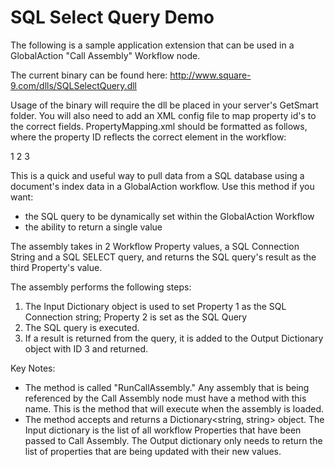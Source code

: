 SQL Select Query Demo
=================

The following is a sample application extension that can be used in a GlobalAction "Call Assembly" Workflow node.

The current binary can be found here:  http://www.square-9.com/dlls/SQLSelectQuery.dll

Usage of the binary will require the dll be placed in your server's GetSmart folder.  You will also need to add an XML config file to 
map property id's to the correct fields.  PropertyMapping.xml should be formatted as follows, where the property ID reflects the correct element in the workflow:

<PropertyMapping>
  <ConnectionString>1</ConnectionString>
  <SqlStatement>2</SqlStatement>
  <ReturnValue>3</ReturnValue>
</PropertyMapping>

This is a quick and useful way to pull data from a SQL database using a document's index data in a GlobalAction workflow.
Use this method if you want:

- the SQL query to be dynamically set within the GlobalAction Workflow
- the ability to return a single value

The assembly takes in 2 Workflow Property values, a SQL Connection String and a SQL SELECT query, and 
returns the SQL query's result as the third Property's value.

The assembly performs the following steps:
1) The Input Dictionary object is used to set Property 1 as the SQL Connection string; Property 2 is set as the SQL Query
2) The SQL query is executed.
3) If a result is returned from the query, it is added to the Output Dictionary object with ID 3 and returned.

Key Notes:
- The method is called "RunCallAssembly." Any assembly that is being referenced by the Call Assembly node must have a 
  method with this name. This is the method that will execute when the assembly is loaded.
- The method accepts and returns a Dictionary<string, string> object. The Input dictionary is the list of all 
  workflow Properties that have been passed to Call Assembly. The Output dictionary only needs to return the list 
  of properties that are being updated with their new values.
